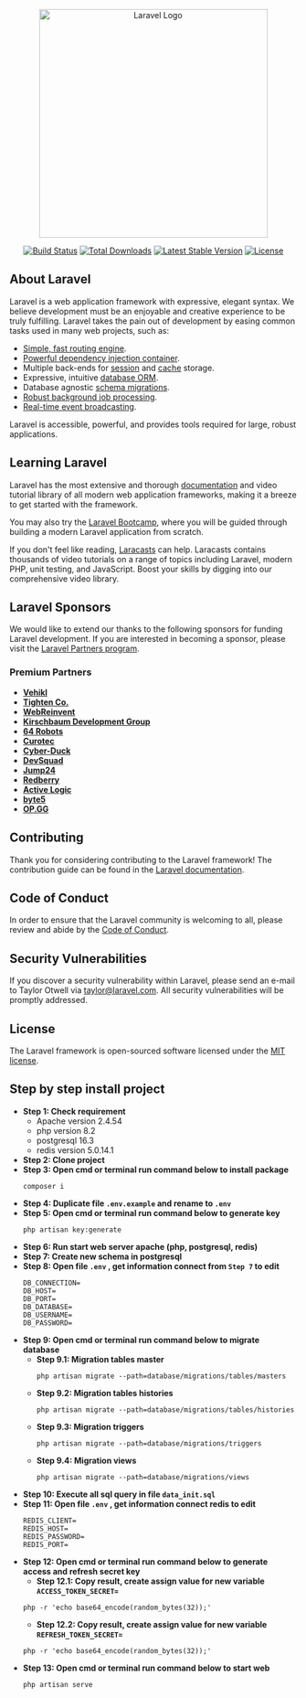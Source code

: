 <p align="center"><a href="https://laravel.com" target="_blank"><img src="https://raw.githubusercontent.com/laravel/art/master/logo-lockup/5%20SVG/2%20CMYK/1%20Full%20Color/laravel-logolockup-cmyk-red.svg" width="400" alt="Laravel Logo"></a></p>

<p align="center">
<a href="https://github.com/laravel/framework/actions"><img src="https://github.com/laravel/framework/workflows/tests/badge.svg" alt="Build Status"></a>
<a href="https://packagist.org/packages/laravel/framework"><img src="https://img.shields.io/packagist/dt/laravel/framework" alt="Total Downloads"></a>
<a href="https://packagist.org/packages/laravel/framework"><img src="https://img.shields.io/packagist/v/laravel/framework" alt="Latest Stable Version"></a>
<a href="https://packagist.org/packages/laravel/framework"><img src="https://img.shields.io/packagist/l/laravel/framework" alt="License"></a>
</p>

## About Laravel

Laravel is a web application framework with expressive, elegant syntax. We believe development must be an enjoyable and creative experience to be truly fulfilling. Laravel takes the pain out of development by easing common tasks used in many web projects, such as:

-   [Simple, fast routing engine](https://laravel.com/docs/routing).
-   [Powerful dependency injection container](https://laravel.com/docs/container).
-   Multiple back-ends for [session](https://laravel.com/docs/session) and [cache](https://laravel.com/docs/cache) storage.
-   Expressive, intuitive [database ORM](https://laravel.com/docs/eloquent).
-   Database agnostic [schema migrations](https://laravel.com/docs/migrations).
-   [Robust background job processing](https://laravel.com/docs/queues).
-   [Real-time event broadcasting](https://laravel.com/docs/broadcasting).

Laravel is accessible, powerful, and provides tools required for large, robust applications.

## Learning Laravel

Laravel has the most extensive and thorough [documentation](https://laravel.com/docs) and video tutorial library of all modern web application frameworks, making it a breeze to get started with the framework.

You may also try the [Laravel Bootcamp](https://bootcamp.laravel.com), where you will be guided through building a modern Laravel application from scratch.

If you don't feel like reading, [Laracasts](https://laracasts.com) can help. Laracasts contains thousands of video tutorials on a range of topics including Laravel, modern PHP, unit testing, and JavaScript. Boost your skills by digging into our comprehensive video library.

## Laravel Sponsors

We would like to extend our thanks to the following sponsors for funding Laravel development. If you are interested in becoming a sponsor, please visit the [Laravel Partners program](https://partners.laravel.com).

### Premium Partners

-   **[Vehikl](https://vehikl.com/)**
-   **[Tighten Co.](https://tighten.co)**
-   **[WebReinvent](https://webreinvent.com/)**
-   **[Kirschbaum Development Group](https://kirschbaumdevelopment.com)**
-   **[64 Robots](https://64robots.com)**
-   **[Curotec](https://www.curotec.com/services/technologies/laravel/)**
-   **[Cyber-Duck](https://cyber-duck.co.uk)**
-   **[DevSquad](https://devsquad.com/hire-laravel-developers)**
-   **[Jump24](https://jump24.co.uk)**
-   **[Redberry](https://redberry.international/laravel/)**
-   **[Active Logic](https://activelogic.com)**
-   **[byte5](https://byte5.de)**
-   **[OP.GG](https://op.gg)**

## Contributing

Thank you for considering contributing to the Laravel framework! The contribution guide can be found in the [Laravel documentation](https://laravel.com/docs/contributions).

## Code of Conduct

In order to ensure that the Laravel community is welcoming to all, please review and abide by the [Code of Conduct](https://laravel.com/docs/contributions#code-of-conduct).

## Security Vulnerabilities

If you discover a security vulnerability within Laravel, please send an e-mail to Taylor Otwell via [taylor@laravel.com](mailto:taylor@laravel.com). All security vulnerabilities will be promptly addressed.

## License

The Laravel framework is open-sourced software licensed under the [MIT license](https://opensource.org/licenses/MIT).

## Step by step install project

-   **Step 1: Check requirement**
    -   Apache version 2.4.54
    -   php version 8.2
    -   postgresql 16.3
    -   redis version 5.0.14.1
-   **Step 2: Clone project**
-   **Step 3: Open cmd or terminal run command below to install package**
    ```
    composer i
    ```
-   **Step 4: Duplicate file `.env.example` and rename to `.env`**
-   **Step 5: Open cmd or terminal run command below to generate key**
    ```
    php artisan key:generate
    ```
-   **Step 6: Run start web server apache (php, postgresql, redis)**
-   **Step 7: Create new schema in postgresql**
-   **Step 8: Open file `.env` , get information connect from `Step 7` to edit**
    ```
    DB_CONNECTION=
    DB_HOST=
    DB_PORT=
    DB_DATABASE=
    DB_USERNAME=
    DB_PASSWORD=
    ```
-   **Step 9: Open cmd or terminal run command below to migrate database**
    -   **Step 9.1: Migration tables master**
        ```
        php artisan migrate --path=database/migrations/tables/masters
        ```
    -   **Step 9.2: Migration tables histories**
        ```
        php artisan migrate --path=database/migrations/tables/histories
        ```
    -   **Step 9.3: Migration triggers**
        ```
        php artisan migrate --path=database/migrations/triggers
        ```
    -   **Step 9.4: Migration views**
        ```
        php artisan migrate --path=database/migrations/views
        ```
-   **Step 10: Execute all sql query in file `data_init.sql`**
-   **Step 11: Open file `.env` , get information connect redis to edit**
    ```
    REDIS_CLIENT=
    REDIS_HOST=
    REDIS_PASSWORD=
    REDIS_PORT=
    ```
-   **Step 12: Open cmd or terminal run command below to generate access and refresh secret key**
    -   **Step 12.1: Copy result, create assign value for new variable `ACCESS_TOKEN_SECRET=`**
    ```
    php -r 'echo base64_encode(random_bytes(32));'
    ```
    -   **Step 12.2: Copy result, create assign value for new variable `REFRESH_TOKEN_SECRET=`**
    ```
    php -r 'echo base64_encode(random_bytes(32));'
    ```
-   **Step 13: Open cmd or terminal run command below to start web**
    ```
    php artisan serve
    ```
